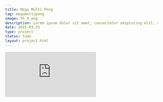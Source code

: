 ```yaml
---
title: Mega Multi Pong
tag: megamultipong
image: th_9.png
description: Lorem ipsum dolor sit amet, consectetur adipiscing elit, sed do eiusmod tempor incididunt ut labore et dolore magna aliqua. Ut enim ad minim veniam, quis nostrud exercitation ullamco laboris nisi ut aliquip ex ea commodo consequat. Duis aute irure dolor in reprehenderit in voluptate velit esse cillum dolore eu fugiat nulla pariatur. Excepteur sint occaecat cupidatat non proident, sunt in culpa qui officia deserunt mollit anim id est laborum.
date: 2015-03-25
type: project
status: todo
layout: project.html
---
```


<div class="embed-container"><iframe src="https://www.youtube.com/embed/HO5JPyiXdx0" frameborder="0" allowfullscreen></iframe></div>
